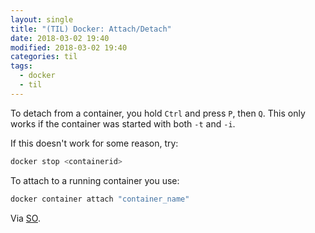 ```yaml
---
layout: single
title: "(TIL) Docker: Attach/Detach"
date: 2018-03-02 19:40
modified: 2018-03-02 19:40
categories: til
tags:
  - docker
  - til
---
```


To detach from a container, you hold `Ctrl` and press `P`, then `Q`.
This only works if the container was started with both `-t` and `-i`.

If this doesn't work for some reason, try:

```bash
docker stop <containerid>
```

To attach to a running container you use:

```bash
docker container attach "container_name"
```

Via [SO](https://stackoverflow.com/q/19688314/1257318).
